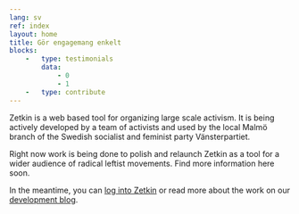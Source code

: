 ```yaml
---
lang: sv
ref: index
layout: home
title: Gör engagemang enkelt
blocks:
    -   type: testimonials
        data:
            - 0
            - 1
    -   type: contribute
---
```


Zetkin is a web based tool for organizing large scale activism. It is being
actively developed by a team of activists and used by the local Malmö branch
of the Swedish socialist and feminist party Vänsterpartiet.

Right now work is being done to polish and relaunch Zetkin as a tool for a
wider audience of radical leftist movements. Find more information here soon.

In the meantime, you can [log into Zetkin](http://zetk.in) or read more about
the work on our [development blog](http://blog.zetkin.org).
